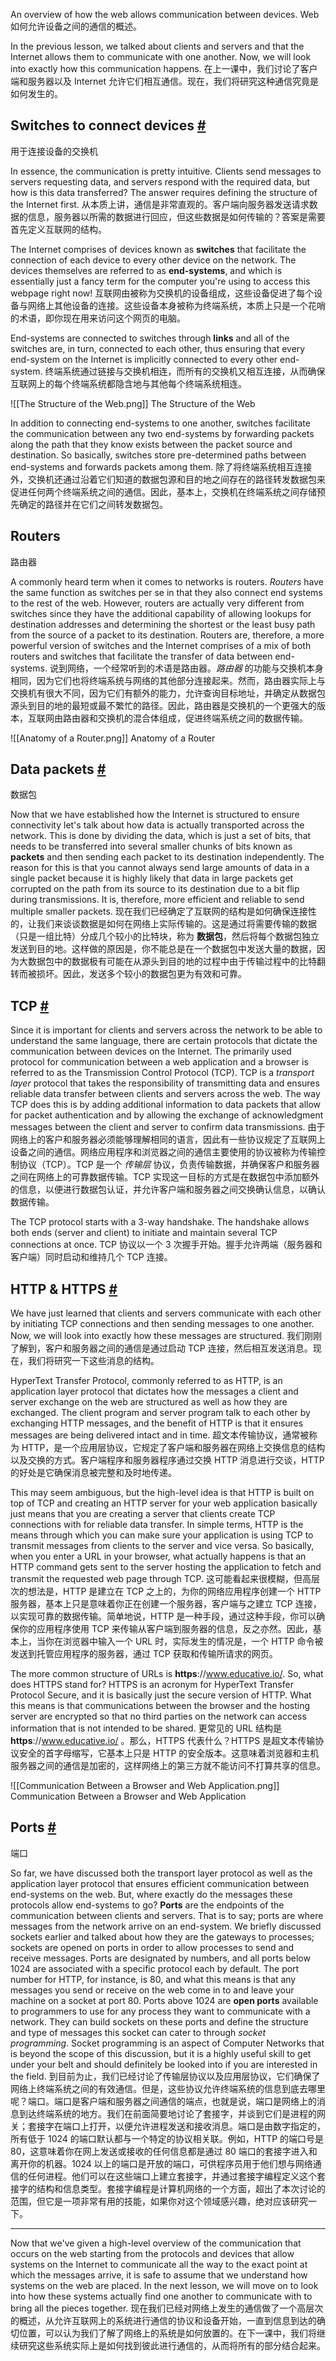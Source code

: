 An overview of how the web allows communication between devices. 
Web 如何允许设备之间的通信的概述。


In the previous lesson, we talked about clients and servers and that the Internet allows them to communicate with one another. Now, we will look into exactly how this communication happens.
在上一课中，我们讨论了客户端和服务器以及 Internet 允许它们相互通信。现在，我们将研究这种通信究竟是如何发生的。


## Switches to connect devices [#](https://www.educative.io/courses/web-development-a-primer/qV25j3l8JqD#Switches-to-connect-devices-)
用于连接设备的交换机

In essence, the communication is pretty intuitive. Clients send messages to servers requesting data, and servers respond with the required data, but how is this data transferred? The answer requires defining the structure of the Internet first.
从本质上讲，通信是非常直观的。客户端向服务器发送请求数据的信息，服务器以所需的数据进行回应，但这些数据是如何传输的？答案是需要首先定义互联网的结构。

The Internet comprises of devices known as **switches** that facilitate the connection of each device to every other device on the network. The devices themselves are referred to as **end-systems**, and which is essentially just a fancy term for the computer you're using to access this webpage right now!
互联网由被称为交换机的设备组成，这些设备促进了每个设备与网络上其他设备的连接。这些设备本身被称为终端系统，本质上只是一个花哨的术语，即你现在用来访问这个网页的电脑。

End-systems are connected to switches through **links** and all of the switches are, in turn, connected to each other, thus ensuring that every end-system on the Internet is implicitly connected to every other end-system.
终端系统通过链接与交换机相连，而所有的交换机又相互连接，从而确保互联网上的每个终端系统都隐含地与其他每个终端系统相连。

![[The Structure of the Web.png]]
The Structure of the Web

In addition to connecting end-systems to one another, switches facilitate the communication between any two end-systems by forwarding packets along the path that they know exists between the packet source and destination. So basically, switches store pre-determined paths between end-systems and forwards packets among them.
除了将终端系统相互连接外，交换机还通过沿着它们知道的数据包源和目的地之间存在的路径转发数据包来促进任何两个终端系统之间的通信。因此，基本上，交换机在终端系统之间存储预先确定的路径并在它们之间转发数据包。


## Routers
路由器

A commonly heard term when it comes to networks is routers. _Routers_ have the same function as switches per se in that they also connect end systems to the rest of the web. However, routers are actually very different from switches since they have the additional capability of allowing lookups for destination addresses and determining the shortest or the least busy path from the source of a packet to its destination. Routers are, therefore, a more powerful version of switches and the Internet comprises of a mix of both routers and switches that facilitate the transfer of data between end-systems.
说到网络，一个经常听到的术语是路由器。_路由器_ 的功能与交换机本身相同，因为它们也将终端系统与网络的其他部分连接起来。然而，路由器实际上与交换机有很大不同，因为它们有额外的能力，允许查询目标地址，并确定从数据包源头到目的地的最短或最不繁忙的路径。因此，路由器是交换机的一个更强大的版本，互联网由路由器和交换机的混合体组成，促进终端系统之间的数据传输。

![[Anatomy of a Router.png]]
Anatomy of a Router


## Data packets [#](https://www.educative.io/courses/web-development-a-primer/qV25j3l8JqD#Data-packets-)
数据包

Now that we have established how the Internet is structured to ensure connectivity let's talk about how data is actually transported across the network. This is done by dividing the data, which is just a set of bits, that needs to be transferred into several smaller chunks of bits known as **packets** and then sending each packet to its destination independently. The reason for this is that you cannot always send large amounts of data in a single packet because it is highly likely that data in large packets get corrupted on the path from its source to its destination due to a bit flip during transmissions. It is, therefore, more efficient and reliable to send multiple smaller packets.
现在我们已经确定了互联网的结构是如何确保连接性的，让我们来谈谈数据是如何在网络上实际传输的。这是通过将需要传输的数据（只是一组比特）分成几个较小的比特块，称为 __数据包__，然后将每个数据包独立发送到目的地。这样做的原因是，你不能总是在一个数据包中发送大量的数据，因为大数据包中的数据极有可能在从源头到目的地的过程中由于传输过程中的比特翻转而被损坏。因此，发送多个较小的数据包更为有效和可靠。


## TCP [#](https://www.educative.io/courses/web-development-a-primer/qV25j3l8JqD#TCP-)

Since it is important for clients and servers across the network to be able to understand the same language, there are certain protocols that dictate the communication between devices on the Internet. The primarily used protocol for communication between a web application and a browser is referred to as the Transmission Control Protocol (TCP). TCP is a _transport layer_ protocol that takes the responsibility of transmitting data and ensures reliable data transfer between clients and servers across the web. The way TCP does this is by adding additional information to data packets that allow for packet authentication and by allowing the exchange of acknowledgment messages between the client and server to confirm data transmissions.
由于网络上的客户和服务器必须能够理解相同的语言，因此有一些协议规定了互联网上设备之间的通信。网络应用程序和浏览器之间的通信主要使用的协议被称为传输控制协议（TCP）。TCP 是一个 _传输层_ 协议，负责传输数据，并确保客户和服务器之间在网络上的可靠数据传输。TCP 实现这一目标的方式是在数据包中添加额外的信息，以便进行数据包认证，并允许客户端和服务器之间交换确认信息，以确认数据传输。

The TCP protocol starts with a 3-way handshake. The handshake allows both ends (server and client) to initiate and maintain several TCP connections at once.
TCP 协议以一个 3 次握手开始。握手允许两端（服务器和客户端）同时启动和维持几个 TCP 连接。


## HTTP & HTTPS [#](https://www.educative.io/courses/web-development-a-primer/qV25j3l8JqD#HTTP-&-HTTPS-)

We have just learned that clients and servers communicate with each other by initiating TCP connections and then sending messages to one another. Now, we will look into exactly how these messages are structured.
我们刚刚了解到，客户和服务器之间的通信是通过启动 TCP 连接，然后相互发送消息。现在，我们将研究一下这些消息的结构。

HyperText Transfer Protocol, commonly referred to as HTTP, is an application layer protocol that dictates how the messages a client and server exchange on the web are structured as well as how they are exchanged. The client program and server program talk to each other by exchanging HTTP messages, and the benefit of HTTP is that it ensures messages are being delivered intact and in time.
超文本传输协议，通常被称为 HTTP，是一个应用层协议，它规定了客户端和服务器在网络上交换信息的结构以及交换的方式。客户端程序和服务器程序通过交换 HTTP 消息进行交谈，HTTP 的好处是它确保消息被完整和及时地传递。

This may seem ambiguous, but the high-level idea is that HTTP is built on top of TCP and creating an HTTP server for your web application basically just means that you are creating a server that clients create TCP connections with for reliable data transfer. In simple terms, HTTP is the means through which you can make sure your application is using TCP to transmit messages from clients to the server and vice versa. So basically, when you enter a URL in your browser, what actually happens is that an HTTP command gets sent to the server hosting the application to fetch and transmit the requested web page through TCP.
这可能看起来很模糊，但高层次的想法是，HTTP 是建立在 TCP 之上的，为你的网络应用程序创建一个 HTTP 服务器，基本上只是意味着你正在创建一个服务器，客户端与之建立 TCP 连接，以实现可靠的数据传输。简单地说，HTTP 是一种手段，通过这种手段，你可以确保你的应用程序使用 TCP 来传输从客户端到服务器的信息，反之亦然。因此，基本上，当你在浏览器中输入一个 URL 时，实际发生的情况是，一个 HTTP 命令被发送到托管应用程序的服务器，通过 TCP 获取和传输所请求的网页。

The more common structure of URLs is **https**://www.educative.io/. So, what does HTTPS stand for? HTTPS is an acronym for HyperText Transfer Protocol Secure, and it is basically just the secure version of HTTP. What this means is that communications between the browser and the hosting server are encrypted so that no third parties on the network can access information that is not intended to be shared.
更常见的 URL 结构是 **https**://www.educative.io/ 。那么，HTTPS 代表什么？HTTPS 是超文本传输协议安全的首字母缩写，它基本上只是 HTTP 的安全版本。这意味着浏览器和主机服务器之间的通信是加密的，这样网络上的第三方就不能访问不打算共享的信息。

![[Communication Between a Browser and Web Application.png]]
Communication Between a Browser and Web Application

## Ports [#](https://www.educative.io/courses/web-development-a-primer/qV25j3l8JqD#Ports-)
端口

So far, we have discussed both the transport layer protocol as well as the application layer protocol that ensures efficient communication between end-systems on the web. But, where exactly do the messages these protocols allow end-systems to go? **Ports** are the endpoints of the communication between clients and servers. That is to say; ports are where messages from the network arrive on an end-system. We briefly discussed sockets earlier and talked about how they are the gateways to processes; sockets are opened on ports in order to allow processes to send and receive messages. Ports are designated by numbers, and all ports below 1024 are associated with a specific protocol each by default. The port number for HTTP, for instance, is 80, and what this means is that any messages you send or receive on the web come in to and leave your machine on a socket at port 80. Ports above 1024 are **open ports** available to programmers to use for any process they want to communicate with a network. They can build sockets on these ports and define the structure and type of messages this socket can cater to through _socket programming_. Socket programming is an aspect of Computer Networks that is beyond the scope of this discussion, but it is a highly useful skill to get under your belt and should definitely be looked into if you are interested in the field.
到目前为止，我们已经讨论了传输层协议以及应用层协议，它们确保了网络上终端系统之间的有效通信。但是，这些协议允许终端系统的信息到底去哪里呢？端口。端口是客户端和服务器之间通信的端点，也就是说，端口是网络上的消息到达终端系统的地方。我们在前面简要地讨论了套接字，并谈到它们是进程的网关；套接字在端口上打开，以便允许进程发送和接收消息。端口是由数字指定的，所有低于 1024 的端口默认都与一个特定的协议相关联。例如，HTTP 的端口号是 80，这意味着你在网上发送或接收的任何信息都是通过 80 端口的套接字进入和离开你的机器。1024 以上的端口是开放的端口，可供程序员用于他们想与网络通信的任何进程。他们可以在这些端口上建立套接字，并通过套接字编程定义这个套接字的结构和信息类型。套接字编程是计算机网络的一个方面，超出了本次讨论的范围，但它是一项非常有用的技能，如果你对这个领域感兴趣，绝对应该研究一下。

---

Now that we've given a high-level overview of the communication that occurs on the web starting from the protocols and devices that allow systems on the Internet to communicate all the way to the exact point at which the messages arrive, it is safe to assume that we understand how systems on the web are placed. In the next lesson, we will move on to look into how these systems actually find one another to communicate with to bring all the pieces together.
现在我们已经对网络上发生的通信做了一个高层次的概述，从允许互联网上的系统进行通信的协议和设备开始，一直到信息到达的确切位置，可以认为我们了解了网络上的系统是如何放置的。在下一课中，我们将继续研究这些系统实际上是如何找到彼此进行通信的，从而将所有的部分结合起来。

